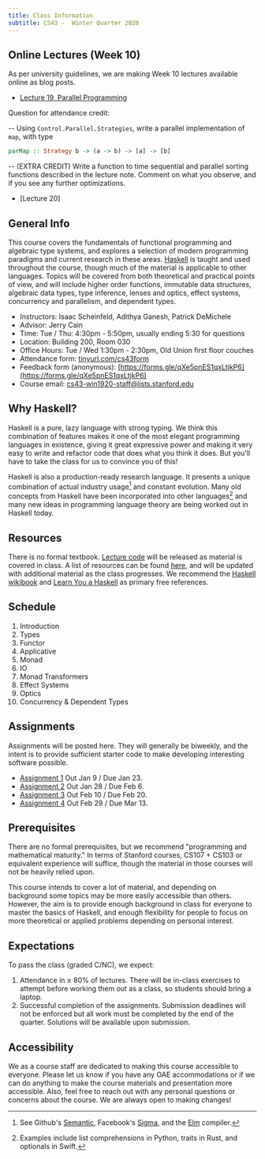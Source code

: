 ```yaml
---
title: Class Information
subtitle: CS43 -  Winter Quarter 2020
---
```


## Online Lectures (Week 10)

As per university guidelines, we are making Week 10 lectures available online as blog posts.

- [Lecture 19, Parallel Programming](notes/L19_Parallel_Programming.html)

Question for attendance credit:

-- Using `Control.Parallel.Strategies`, write a parallel implementation of `map`, with type

```haskell
parMap :: Strategy b -> (a -> b) -> [a] -> [b]
```

-- (EXTRA CREDIT) Write a function to time sequential and parallel sorting functions described in the lecture note.  Comment on what you observe, and if you see any further optimizations.

- [Lecture 20]


## General Info

This course covers the fundamentals of functional programming and algebraic type
systems, and explores a selection of modern programming paradigms and current
research in these areas. [Haskell](https://www.haskell.org/) is taught and used
throughout the course, though much of the material is applicable to other
languages.  Topics will be covered from both theoretical and practical points of
view, and will include higher order functions, immutable data structures,
algebraic data types, type inference, lenses and optics, effect systems,
concurrency and parallelism, and dependent types.

- Instructors: Isaac Scheinfeld, Adithya Ganesh, Patrick DeMichele
- Advisor: Jerry Cain
- Time: Tue / Thu: 4:30pm - 5:50pm, usually ending 5:30 for questions
- Location: Building 200, Room 030
- Office Hours: Tue / Wed 1:30pm - 2:30pm, Old Union first floor couches
- Attendance form: [tinyurl.com/cs43form](https://tinyurl.com/cs43form)
- Feedback form (anonymous): [https://forms.gle/qXe5pnES1qxLtjkP6](https://forms.gle/qXe5pnES1qxLtjkP6)
- Course email: cs43-win1920-staff@lists.stanford.edu

## Why Haskell?

Haskell is a pure, lazy language with strong typing. We think this 
combination of features makes it one of the most elegant programming
languages in existence, giving it great expressive power and making it very easy
to write and refactor code that does what you think it does. But you'll have to
take the class for us to convince you of this!

Haskell is also a production-ready research language. It presents a unique
combination of actual industry usage[^USE]  and constant evolution.  Many old concepts
from Haskell have been incorporated into other languages[^FEATS] and many new ideas
in programming language theory are being worked out in Haskell today.

[^USE]: See Github's
  [Semantic](https://github.com/github/semantic), Facebook's
  [Sigma](https://engineering.fb.com/security/fighting-spam-with-haskell/), and
  the [Elm](https://github.com/elm/compiler/tree/master/compiler/src/Elm)
  compiler.

[^FEATS]: Examples include list comprehensions in Python, traits in Rust, and optionals in Swift.

## Resources

There is no formal textbook. [Lecture code](/notes.html) will be released as
material is covered in class. A list of resources can be found
[here](/resources.html), and will be updated with additional material as the
class progresses. We recommend the [Haskell
wikibook](https://en.wikibooks.org/wiki/Haskell) and [Learn You a
Haskell](http://learnyouahaskell.com/chapters) as primary free references.

## Schedule

1. Introduction
1. Types
1. Functor
1. Applicative
1. Monad
1. IO
1. Monad Transformers
1. Effect Systems
1. Optics
1. Concurrency & Dependent Types

## Assignments

Assignments will be posted here. They will generally be biweekly, and the intent
is to provide sufficient starter code to make developing interesting software
possible. 

- [Assignment 1](/assignments/assign1.html) Out Jan 9 / Due Jan 23.
- [Assignment 2](/assignments/assign2.html) Out Jan 28 / Due Feb 6.
- [Assignment 3](/assignments/assign3.html) Out Feb 10 / Due Feb 20.
- [Assignment 4](/assignments/assign4.html) Out Feb 29 / Due Mar 13.

## Prerequisites

There are no formal prerequisites, but we recommend "programming and
mathematical maturity."  In terms of Stanford courses, CS107 + CS103 or
equivalent experience will suffice, though the material in those courses 
will not be heavily relied upon.

This course intends to cover a lot of material, and depending on background some
topics may be more easily accessible than others. However, the aim is to provide
enough background in class for everyone to master the basics of Haskell, and
enough flexibility for people to focus on more theoretical or applied problems
depending on personal interest.

## Expectations

To pass the class (graded C/NC), we expect:

1. Attendance in $\ge$ 80% of lectures. There will be in-class exercises to
   attempt before working them out as a class, so students should bring a laptop.
2. Successful completion of the assignments. Submission deadlines will not be
   enforced but all work must be completed by the end of the quarter. Solutions
   will be available upon submission.

## Accessibility

We as a course staff are dedicated to making this course accessible to everyone.
Please let us know if you have any OAE accommodations or if we can do anything
to make the course materials and presentation more accessible. Also, feel free
to reach out with any personal questions or concerns about the course. We are always open
to making changes!
